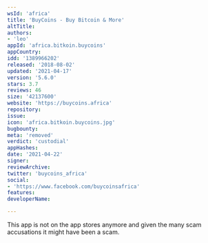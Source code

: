 ```yaml
---
wsId: 'africa'
title: 'BuyCoins - Buy Bitcoin & More'
altTitle: 
authors:
- 'leo'
appId: 'africa.bitkoin.buycoins'
appCountry: 
idd: '1389966202'
released: '2018-08-02'
updated: '2021-04-17'
version: '5.6.0'
stars: 3.7
reviews: 46
size: '42137600'
website: 'https://buycoins.africa'
repository: 
issue: 
icon: 'africa.bitkoin.buycoins.jpg'
bugbounty: 
meta: 'removed'
verdict: 'custodial'
appHashes: 
date: '2021-04-22'
signer: 
reviewArchive: 
twitter: 'buycoins_africa'
social:
- 'https://www.facebook.com/buycoinsafrica'
features: 
developerName: 

---
```


This app is not on the app stores anymore and given the many scam accusations it
might have been a scam.
